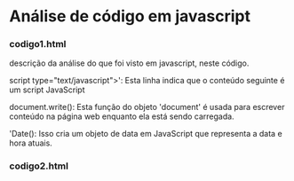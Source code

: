 # Análise de código em javascript

### codigo1.html

descrição da análise do que foi visto em javascript, neste código.

script type="text/javascript">': Esta linha indica que o conteúdo seguinte é um script JavaScript

document.write(): Esta função do objeto 'document' é usada para escrever conteúdo na página web enquanto ela está sendo carregada.

'Date(): Isso cria um objeto de data em JavaScript que representa a data e hora atuais.




### codigo2.html


